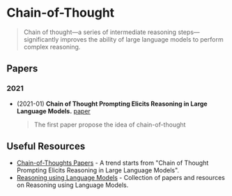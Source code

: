 # Chain-of-Thought

> Chain of thought—a series of intermediate reasoning steps—significantly improves the ability of large language models to perform complex reasoning.

## Papers

### 2021

- (2021-01) **Chain of Thought Prompting Elicits Reasoning in Large Language Models.**  [paper](https://arxiv.org/abs/2201.11903)

  > The first paper propose the idea of chain-of-thought

## Useful Resources

- [Chain-of-Thoughts Papers](https://github.com/Timothyxxx/Chain-of-ThoughtsPapers) - A trend starts from "Chain of Thought Prompting Elicits Reasoning in Large Language Models".
- [Reasoning using Language Models](https://github.com/atfortes/LM-Reasoning-Papers) - Collection of papers and resources on Reasoning using Language Models.
